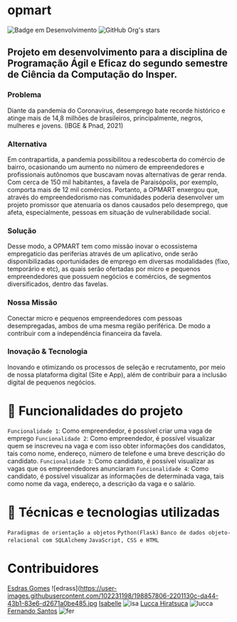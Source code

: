 # opmart
![Badge em Desenvolvimento](http://img.shields.io/static/v1?label=STATUS&message=EM%20DESENVOLVIMENTO&color=GREEN&style=for-the-badge)
![GitHub Org's stars](https://img.shields.io/github/stars/camilafernanda?style=social)
## Projeto em desenvolvimento para a disciplina de Programação Ágil e Eficaz do segundo semestre de Ciência da Computação do Insper.
### Problema
Diante da pandemia do Coronavírus, desemprego bate recorde histórico e atinge mais de 14,8 milhões de brasileiros, principalmente, negros, mulheres e jovens. (IBGE & Pnad, 2021)
### Alternativa
Em contrapartida, a pandemia possibilitou a redescoberta do comércio de bairro, ocasionando um aumento no número de empreendedores e profissionais autônomos que buscavam novas alternativas de gerar renda. Com cerca de 150 mil habitantes, a favela de Paraisópolis, por exemplo, comporta mais de 12 mil comércios. Portanto, a OPMART enxergou que, através do empreendedorismo nas comunidades poderia desenvolver um projeto promissor que atenuaria os danos causados pelo desemprego, que afeta, especialmente, pessoas em situação de vulnerabilidade social.

### Solução
Desse modo, a OPMART tem como missão inovar o ecossistema empregatício das periferias através de um aplicativo, onde serão disponibilizadas oportunidades de emprego em diversas modalidades (fixo, temporário e etc), as quais serão ofertadas por micro e pequenos empreendedores que possuem negócios e comércios, de segmentos diversificados, dentro das favelas.

### Nossa Missão
Conectar micro e pequenos empreendedores com pessoas desempregadas, ambos de uma mesma região periférica. De modo a contribuir com a independência financeira da favela.

### Inovação & Tecnologia
Inovando e otimizando os processos de seleção e recrutamento, por meio de nossa plataforma digital (Site e App), além de contribuir para a inclusão digital de pequenos negócios.

# :hammer: Funcionalidades do projeto
`Funcionalidade 1`: Como empreendedor, é possível criar uma vaga de emprego
`Funcionalidade 2`: Como empreendedor, é possível visualizar quem se inscreveu na vaga e com isso obter informações dos candidatos, tais como nome, endereço, número de telefone e uma breve descrição do candidato. 
`Funcionalidade 3`: Como candidato, é possível visualizar as vagas que os empreendedores anunciaram
`Funcionalidade 4`: Como candidato, é possível visualizar as informações de determinada vaga, tais como nome da vaga, endereço, a descrição da vaga e o salário.

# :hammer: Técnicas e tecnologias utilizadas
`Paradigmas de orientação a objetos`
`Python(Flask)`
`Banco de dados objeto-relacional com SQLAlchemy`
`JavaScript, CSS e HTML`

# Contribuidores
<a href = "https://github.com/esdrasgc">Esdras Gomes</a>
![edrass](https://user-images.githubusercontent.com/102231198/198857806-2201130c-da44-43b1-83e6-d2671a0be485.jpg
<a href = "https://github.com/Isabelleatt">Isabelle</a>
![isa](https://user-images.githubusercontent.com/102231198/198857936-dbf49659-de6d-41a1-accf-8ab305d35af2.png)
<a href = "https://github.com/LuccaHiratsuca">Lucca Hiratsuca</a>
![lucca](https://user-images.githubusercontent.com/102231198/198857971-238f81de-b134-4e94-835f-1f7888ef1a10.png)
<a href = "https://github.com/LuccaHiratsuca">Fernando Santos</a>
![fer](https://user-images.githubusercontent.com/102231198/198858002-d06a6519-d251-4171-8ed9-792338a6fa61.png)


